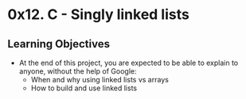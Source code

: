 # 0x12. C - Singly linked lists

## Learning Objectives
- At the end of this project, you are expected to be able to explain to anyone, without the help of Google:
  * When and why using linked lists vs arrays
  * How to build and use linked lists
